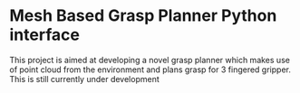 # Mesh Based Grasp Planner Python interface
<p>This project is aimed at developing a novel grasp planner which makes use of point cloud from the environment and plans grasp for 3 fingered gripper. This is still currently under development</p>
